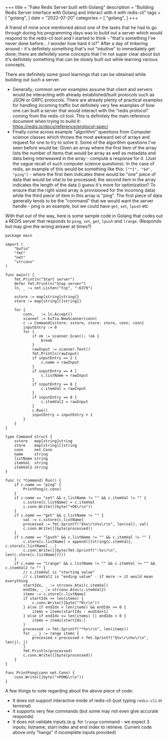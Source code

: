+++
title = "Fake Redis Server built with Golang"
description = "Building Redis Server interface with Golang and interact with it with redis-cli"
tags = [
    "golang",
]
date = "2022-07-20"
categories = [
    "golang",
]
+++

A friend of mine once mentioned about one of the tasks that he had to go through during his programming days was to build out a server which would respond to the redis-cli tool and I started to think - "that's something I've never done before... I wonder how hard it is?" After a day of tinkering around - it's definitely something that's not "intuitive" to immediately get done; there are definitely some concepts that I'm not super clear about but it's definitely something that can be slowly built out while learning various concepts.

There are definitely some good learnings that can be obtained while building out such a server. 

- Generally, common server examples assume that client and servers would be interacting with already established/built protocols such as JSON or GRPC protocols. There are already plenty of practical examples for handling incoming traffic but definitely very few examples of how one can built a server that would interact with the "redis protocol" coming from the redis-cli tool. This is definitely the main reference document when trying to build it: https://redis.io/docs/reference/protocol-spec/
- Finally come across example "algorithm" questions from Computer science classes which throws the most awkward set of arrays and request for one to try to solve it. Some of the algorithm questions I've seen before would be: Given an array where the first item of the array lists the number of items that would be array as well as metadata and data being interweaved in the array - compute a response for it. (Just the vague recall of such computer science questions). In the case of redis, an example of this would be something like this: `["*1", "$4", "ping"]` - where the first item indicates there would be "one" piece of data that would be vital to be processed; the second item in the array indicates the length of the data (i guess it's more for optimization? To ensure that the right sized array is provisioned for the incoming data) while the third piece of item in this array is "ping". The first piece of data generally tends to be the "command" that we would want the server handle - ping is an example, but we could have `get`, `set`, `lpush` etc

With that out of the way, here is some sample code in Golang that codes out a REDIS server that responds to `ping`, `set`, `get`, `lpush` and `lrange`. (Responds but may give the wrong answer at times?)

```golang
package main

import (
	"bufio"
	"fmt"
	"net"
	"strconv"
)

func main() {
	fmt.Println("Start server")
	defer fmt.Println("Stop server")
	ln, _ := net.Listen("tcp", ":6379")

	sstore := map[string]string{}
	store := map[string][]string{}

	for {
		conn, _ := ln.Accept()
		scanner := bufio.NewScanner(conn)
		c := Command{sstore: sstore, store: store, conn: conn}
		inputEntry := 0
		for {
			if ok := scanner.Scan(); !ok {
				break
			}
			rawInput := scanner.Text()
			fmt.Println(rawInput)
			if inputEntry == 2 {
				c.name = rawInput
			}
			if inputEntry == 4 {
				c.listName = rawInput
			}
			if inputEntry == 6 {
				c.itemVal = rawInput
			}
			if inputEntry == 8 {
				c.itemVal2 = rawInput
			}
			c.Run()
			inputEntry = inputEntry + 1
		}
	}
}

type Command struct {
	sstore   map[string]string
	store    map[string][]string
	conn     net.Conn
	name     string
	listName string
	itemVal  string
	itemVal2 string
}

func (c *Command) Run() {
	if c.name == "ping" {
		PrintPong(c.conn)
	}
	if c.name == "set" && c.listName != "" && c.itemVal != "" {
		c.sstore[c.listName] = c.itemVal
		c.conn.Write([]byte("+OK\r\n"))
	}
	if c.name == "get" && c.listName != "" {
		val := c.sstore[c.listName]
		processed := fmt.Sprintf("$%v\r\n%v\r\n", len(val), val)
		c.conn.Write([]byte(processed))
	}
	if c.name == "lpush" && c.listName != "" && c.itemVal != "" {
		c.store[c.listName] = append([]string{c.itemVal}, c.store[c.listName]...)
		c.conn.Write([]byte(fmt.Sprintf(":%v\r\n", len(c.store[c.listName]))))
	}
	if c.name == "lrange" && c.listName != "" && c.itemVal != "" && c.itemVal2 != "" {
		// c.itemVal is "starting value"
		// c.itemVal2 is "ending value" - if more -> it would mean everything
		startIdx, _ := strconv.Atoi(c.itemVal)
		endIdx, _ := strconv.Atoi(c.itemVal2)
		items := c.store[c.listName]
		if startIdx >= len(items) {
			c.conn.Write([]byte("*0\r\n"))
		} else if endIdx < len(items) && endIdx >= 0 {
			items = items[startIdx : endIdx+1]
		} else if endIdx >= len(items) || endIdx < 0 {
			items = items[startIdx:]
		}
		processed := fmt.Sprintf("*%v\r\n", len(items))
		for _, j := range items {
			processed = processed + fmt.Sprintf("$%v\r\n%v\r\n", len(j), j)
		}
		fmt.Println(processed)
		c.conn.Write([]byte(processed))
	}
}

func PrintPong(conn net.Conn) {
	conn.Write([]byte("+PONG\r\n"))
}

```

A few things to note regarding about the above piece of code:

- It does not support interactive mode of redis-cli (just typing `redis-cli` in terminal)
- It supports very few commands (but some may not even give accurate responds)
- It does not validate inputs (e.g. for `lrange` command - we expect 3 inputs; listname, start index and end index to retrieve. Current code above only "hangs" if incomplete inputs provided)
